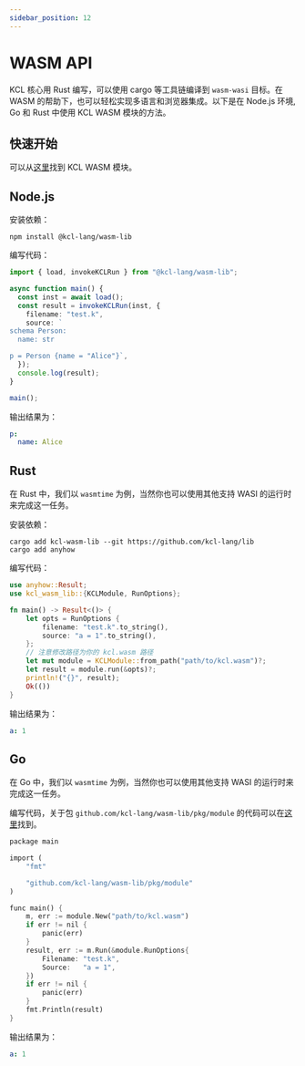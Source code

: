 ```yaml
---
sidebar_position: 12
---
```


# WASM API

KCL 核心用 Rust 编写，可以使用 cargo 等工具链编译到 `wasm-wasi` 目标。在 WASM 的帮助下，也可以轻松实现多语言和浏览器集成。以下是在 Node.js 环境, Go 和 Rust 中使用 KCL WASM 模块的方法。

## 快速开始

可以从[这里](https://github.com/kcl-lang/lib/tree/main/wasm)找到 KCL WASM 模块。

## Node.js

安装依赖：

```shell
npm install @kcl-lang/wasm-lib
```

编写代码：

```typescript
import { load, invokeKCLRun } from "@kcl-lang/wasm-lib";

async function main() {
  const inst = await load();
  const result = invokeKCLRun(inst, {
    filename: "test.k",
    source: `
schema Person:
  name: str

p = Person {name = "Alice"}`,
  });
  console.log(result);
}

main();
```

输出结果为：

```yaml
p:
  name: Alice
```

## Rust

在 Rust 中，我们以 `wasmtime` 为例，当然你也可以使用其他支持 WASI 的运行时来完成这一任务。

安装依赖：

```shell
cargo add kcl-wasm-lib --git https://github.com/kcl-lang/lib
cargo add anyhow
```

编写代码：

```rust
use anyhow::Result;
use kcl_wasm_lib::{KCLModule, RunOptions};

fn main() -> Result<()> {
    let opts = RunOptions {
        filename: "test.k".to_string(),
        source: "a = 1".to_string(),
    };
    // 注意修改路径为你的 kcl.wasm 路径
    let mut module = KCLModule::from_path("path/to/kcl.wasm")?;
    let result = module.run(&opts)?;
    println!("{}", result);
    Ok(())
}
```

输出结果为：

```yaml
a: 1
```

## Go

在 Go 中，我们以 `wasmtime` 为例，当然你也可以使用其他支持 WASI 的运行时来完成这一任务。

编写代码，关于包 `github.com/kcl-lang/wasm-lib/pkg/module` 的代码可以在[这里](https://github.com/kcl-lang/lib/blob/main/wasm/examples/go/pkg/module/module.go)找到。

```rust
package main

import (
	"fmt"

	"github.com/kcl-lang/wasm-lib/pkg/module"
)

func main() {
	m, err := module.New("path/to/kcl.wasm")
	if err != nil {
		panic(err)
	}
	result, err := m.Run(&module.RunOptions{
		Filename: "test.k",
		Source:   "a = 1",
	})
	if err != nil {
		panic(err)
	}
	fmt.Println(result)
}
```

输出结果为：

```yaml
a: 1
```
